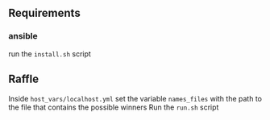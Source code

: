 Requirements
------------

### ansible

run the `install.sh` script

Raffle
------

Inside `host_vars/localhost.yml` set the variable `names_files` with the path to the file that contains the possible winners
Run the `run.sh` script